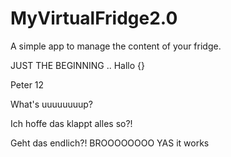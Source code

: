# MyVirtualFridge2.0
A simple app to manage the content of your fridge.

JUST THE BEGINNING ..
Hallo {}

Peter 12


What's uuuuuuuup?



Ich hoffe das klappt alles so?!


Geht das endlich?! BROOOOOOOO
YAS it works
